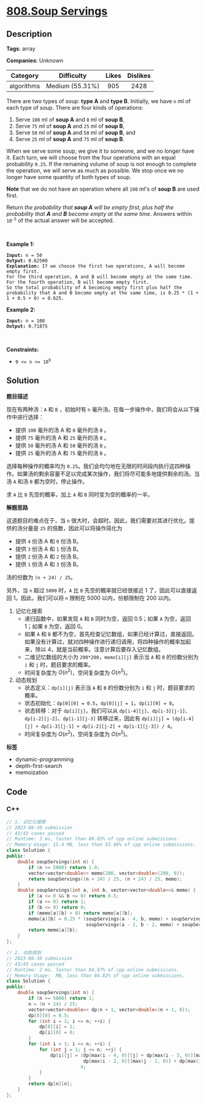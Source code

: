 # [808.Soup Servings](https://leetcode.com/problems/soup-servings/description/)

## Description

**Tags**: array

**Companies**: Unknown

|  Category  |   Difficulty    | Likes | Dislikes |
| :--------: | :-------------: | :---: | :------: |
| algorithms | Medium (55.31%) |  905  |   2428   |

<p>There are two types of soup: <strong>type A</strong> and <strong>type B</strong>. Initially, we have <code>n</code> ml of each type of soup. There are four kinds of operations:</p>
<ol>
  <li>Serve <code>100</code> ml of <strong>soup A</strong> and <code>0</code> ml of <strong>soup B</strong>,</li>
  <li>Serve <code>75</code> ml of <strong>soup A</strong> and <code>25</code> ml of <strong>soup B</strong>,</li>
  <li>Serve <code>50</code> ml of <strong>soup A</strong> and <code>50</code> ml of <strong>soup B</strong>, and</li>
  <li>Serve <code>25</code> ml of <strong>soup A</strong> and <code>75</code> ml of <strong>soup B</strong>.</li>
</ol>
<p>When we serve some soup, we give it to someone, and we no longer have it. Each turn, we will choose from the four operations with an equal probability <code>0.25</code>. If the remaining volume of soup is not enough to complete the operation, we will serve as much as possible. We stop once we no longer have some quantity of both types of soup.</p>
<p><strong>Note</strong> that we do not have an operation where all <code>100</code> ml&#39;s of <strong>soup B</strong> are used first.</p>
<p>Return <em>the probability that <strong>soup A</strong> will be empty first, plus half the probability that <strong>A</strong> and <strong>B</strong> become empty at the same time</em>. Answers within <code>10<sup>-5</sup></code> of the actual answer will be accepted.</p>
<p>&nbsp;</p>
<p><strong class="example">Example 1:</strong></p>
<pre><code><strong>Input:</strong> n = 50
<strong>Output:</strong> 0.62500
<strong>Explanation:</strong> If we choose the first two operations, A will become empty first.
For the third operation, A and B will become empty at the same time.
For the fourth operation, B will become empty first.
So the total probability of A becoming empty first plus half the probability that A and B become empty at the same time, is 0.25 * (1 + 1 + 0.5 + 0) = 0.625.</code></pre>
<p><strong class="example">Example 2:</strong></p>
<pre><code><strong>Input:</strong> n = 100
<strong>Output:</strong> 0.71875</code></pre>
<p>&nbsp;</p>
<p><strong>Constraints:</strong></p>
<ul>
  <li><code>0 &lt;= n &lt;= 10<sup>9</sup></code></li>
</ul>

## Solution

**题目描述**

现在有两种汤：`A` 和 `B` ，初始时有 `n` 毫升汤。在每一步操作中，我们将会从以下操作中进行选择：

- 提供 `100` 毫升的汤 A 和 `0` 毫升的汤 `B` 。
- 提供 `75` 毫升的汤 A 和 `25` 毫升的汤 `B` 。
- 提供 `50` 毫升的汤 A 和 `50` 毫升的汤 `B` 。
- 提供 `25` 毫升的汤 A 和 `75` 毫升的汤 `B` 。

选择每种操作的概率均为 `0.25`。我们会均匀地在无限的时间段内执行这四种操作。如果汤的剩余容量不足以完成某次操作，我们将尽可能多地提供剩余的汤。当汤 `A` 和汤 `B` 都为空时，停止操作。

求 `A` 比 `B` 先空的概率，加上 `A` 和 `B` 同时变为空的概率的一半。

**解题思路**

这道题目的难点在于，当 `n` 很大时，会超时。因此，我们需要对其进行优化。提供的汤分量是 `25` 的倍数，因此可以将操作简化为

- 提供 `4` 份汤 A 和 `0` 份汤 B。
- 提供 `3` 份汤 A 和 `1` 份汤 B。
- 提供 `2` 份汤 A 和 `2` 份汤 B。
- 提供 `1` 份汤 A 和 `3` 份汤 B。

汤的份数为 `(n + 24) / 25`。

另外，当 `n` 超过 `5000` 时，`A` 比 `B` 先空的概率就已经很接近 1 了，因此可以直接返回 1。因此，我们可以将 `n` 限制在 5000 以内，份额限制在 200 以内。

1. 记忆化搜索
   - 递归函数中，如果发现 `A` 和 `B` 同时为空，返回 0.5；如果 `A` 为空，返回 1；如果 `B` 为空，返回 0。
   - 如果 `A` 和 `B` 都不为空，首先检查记忆数组，如果已经计算过，直接返回。如果没有计算过，就对四种操作进行递归调用，将四种操作的概率加起来，除以 4，就是当前概率。注意计算后要存入记忆数组。
   - 二维记忆数组的大小为 `200*200`，`memo[i][j]` 表示当 `A` 和 `B` 的份数分别为 `i` 和 `j` 时，题目要求的概率。
   - 时间复杂度为 $O(n^2)$，空间复杂度为 $O(n^2)$。
2. 动态规划
   - 状态定义：`dp[i][j]` 表示当 `A` 和 `B` 的份数分别为 `i` 和 `j` 时，题目要求的概率。
   - 状态初始化：`dp[0][0] = 0.5`，`dp[0][j] = 1`，`dp[i][0] = 0`。
   - 状态转移：对于 `dp[i][j]`，我们可以从 `dp[i-4][j]`、`dp[i-3][j-1]`、`dp[i-2][j-2]`、`dp[i-1][j-3]` 转移过来，因此有 `dp[i][j] = (dp[i-4][j] + dp[i-3][j-1] + dp[i-2][j-2] + dp[i-1][j-3]) / 4`。
   - 时间复杂度为 $O(n^2)$，空间复杂度为 $O(n^2)$。

**标签**

- dynamic-programming
- depth-first-search
- memoization

<!-- code start -->
## Code

### C++

```cpp
// 1. 记忆化搜索
// 2023-08-30 submission
// 43/43 cases passed
// Runtime: 3 ms, faster than 80.02% of cpp online submissions.
// Memory Usage: 15.4 MB, less than 53.86% of cpp online submissions.
class Solution {
public:
    double soupServings(int n) {
        if (n >= 5000) return 1.0;
        vector<vector<double>> memo(200, vector<double>(200, 0));
        return soupServings((n + 24) / 25, (n + 24) / 25, memo);
    }
    double soupServings(int a, int b, vector<vector<double>>& memo) {
        if (a <= 0 && b <= 0) return 0.5;
        if (a <= 0) return 1;
        if (b <= 0) return 0;
        if (memo[a][b] > 0) return memo[a][b];
        memo[a][b] = 0.25 * (soupServings(a - 4, b, memo) + soupServings(a - 3, b - 1, memo) +
                             soupServings(a - 2, b - 2, memo) + soupServings(a - 1, b - 3, memo));
        return memo[a][b];
    }
};
```

```cpp
// 2. 动态规划
// 2023-08-30 submission
// 43/43 cases passed
// Runtime: 2 ms, faster than 84.87% of cpp online submissions.
// Memory Usage:  MB, less than 84.82% of cpp online submissions.
class Solution {
public:
    double soupServings(int n) {
        if (n >= 5000) return 1;
        n = (n + 24) / 25;
        vector<vector<double>> dp(n + 1, vector<double>(n + 1, 0));
        dp[0][0] = 0.5;
        for (int i = 1; i <= n; ++i) {
            dp[0][i] = 1;
            dp[i][0] = 0;
        }
        for (int i = 1; i <= n; ++i) {
            for (int j = 1; j <= n; ++j) {
                dp[i][j] = (dp[max(i - 4, 0)][j] + dp[max(i - 3, 0)][max(j - 1, 0)] +
                            dp[max(i - 2, 0)][max(j - 2, 0)] + dp[max(i - 1, 0)][max(j - 3, 0)]) /
                           4;
            }
        }
        return dp[n][n];
    }
};
```

<!-- code end -->
